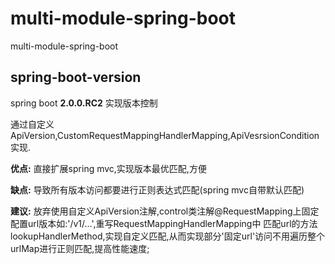 # multi-module-spring-boot
multi-module-spring-boot

## spring-boot-version

spring boot **2.0.0.RC2** 实现版本控制

通过自定义ApiVersion,CustomRequestMappingHandlerMapping,ApiVesrsionCondition实现.

**优点:** 直接扩展spring mvc,实现版本最优匹配,方便

**缺点:** 导致所有版本访问都要进行正则表达式匹配(spring mvc自带默认匹配)

**建议:** 放弃使用自定义ApiVersion注解,control类注解@RequestMapping上固定配置url版本如:'/v1/...',重写RequestMappingHandlerMapping中
匹配url的方法lookupHandlerMethod,实现自定义匹配,从而实现部分'固定url'访问不用遍历整个urlMap进行正则匹配,提高性能速度;
